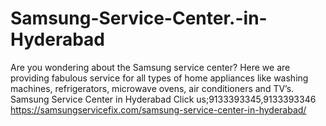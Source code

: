 # Samsung-Service-Center.-in-Hyderabad
Are you wondering about the Samsung service center? Here we are providing fabulous service for all types of home appliances like washing machines, refrigerators, microwave ovens, air conditioners and TV’s. Samsung Service Center in Hyderabad Click us;9133393345,9133393346   https://samsungservicefix.com/samsung-service-center-in-hyderabad/
